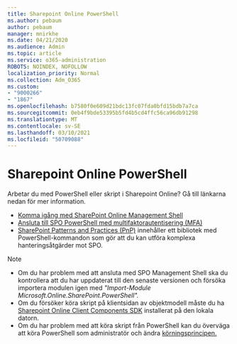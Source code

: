```yaml
---
title: Sharepoint Online PowerShell
ms.author: pebaum
author: pebaum
manager: mnirkhe
ms.date: 04/21/2020
ms.audience: Admin
ms.topic: article
ms.service: o365-administration
ROBOTS: NOINDEX, NOFOLLOW
localization_priority: Normal
ms.collection: Adm_O365
ms.custom:
- "9000266"
- "1867"
ms.openlocfilehash: b7580f0e609d21bdc13fc07fda0bfd15bdb7a7ca
ms.sourcegitcommit: 0eb4f9bde53395b5fd4b5cd4ffc56ca96db91298
ms.translationtype: MT
ms.contentlocale: sv-SE
ms.lasthandoff: 03/10/2021
ms.locfileid: "50709088"
---
```

# <a name="sharepoint-online-powershell"></a>Sharepoint Online PowerShell

Arbetar du med PowerShell eller skript i Sharepoint Online? Gå till länkarna nedan för mer information.
- [Komma igång med SharePoint Online Management Shell](https://docs.microsoft.com/powershell/sharepoint/sharepoint-online/connect-sharepoint-online?view=sharepoint-ps)
- [Ansluta till SPO PowerShell med multifaktorautentisering (MFA)](https://docs.microsoft.com/powershell/sharepoint/sharepoint-online/connect-sharepoint-online?view=sharepoint-ps#to-connect-with-multifactor-authentication-mfa)
- [SharePoint Patterns and Practices (PnP)](https://docs.microsoft.com/powershell/sharepoint/sharepoint-pnp/sharepoint-pnp-cmdlets?view=sharepoint-ps) innehåller ett bibliotek med PowerShell-kommandon som gör att du kan utföra komplexa hanteringsåtgärder mot SPO.

> [!NOTE]
> - Om du har problem med att ansluta med SPO Management Shell ska du kontrollera att du har uppdaterat till den senaste versionen och försöka importera modulen igen med *"Import-Module Microsoft.Online.SharePoint.PowerShell".* [](https://docs.microsoft.com/powershell/scripting/developer/module/importing-a-powershell-module?view=powershell-7.1)
> - Om du försöker köra skript på klientsidan av objektmodell måste du ha [Sharepoint Online Client Components SDK](https://www.microsoft.com/download/details.aspx?id=42038) installerat på den lokala datorn.
> - Om du har problem med att köra skript från PowerShell kan du överväga att köra PowerShell som administratör och ändra [körningsprincipen.](https://docs.microsoft.com/powershell/module/microsoft.powershell.core/about/about_execution_policies?view=powershell-6)